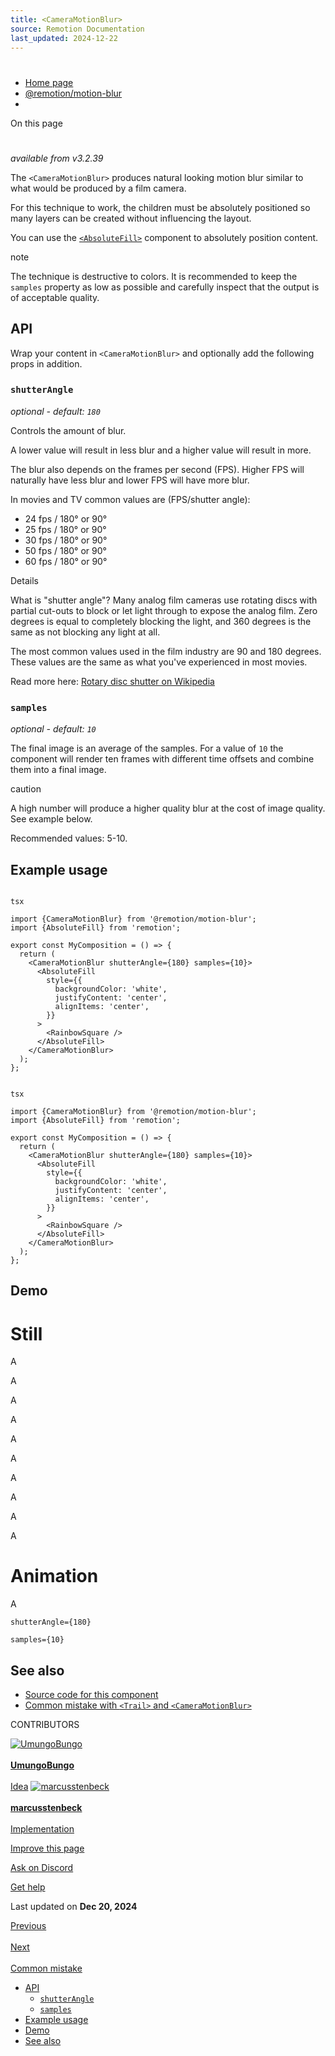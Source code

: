 ```yaml
---
title: <CameraMotionBlur>
source: Remotion Documentation
last_updated: 2024-12-22
---
```


# <CameraMotionBlur>

- [Home page](/)
- [@remotion/motion-blur](/docs/motion-blur/)
- <CameraMotionBlur>

On this page

# <CameraMotionBlur>

_available from v3.2.39_

The `<CameraMotionBlur>` produces natural looking motion blur similar to what would be produced by
a film camera.

For this technique to work, the children must be absolutely positioned so many layers can be created without influencing the layout.

You can use the [`<AbsoluteFill>`](/docs/absolute-fill) component to absolutely position content.

note

The technique is destructive to colors. It is recommended to keep the `samples` property as low as
possible and carefully inspect that the output is of acceptable quality.

## API [​](\#api "Direct link to API")

Wrap your content in `<CameraMotionBlur>` and optionally add the following props in addition.

### `shutterAngle` [​](\#shutterangle "Direct link to shutterangle")

_optional - default: `180`_

Controls the amount of blur.

A lower value will result in less blur and a higher value will result in more.

The blur also depends on the frames per second (FPS). Higher FPS will naturally have less blur and
lower FPS will have more blur.

In movies and TV common values are (FPS/shutter angle):

- 24 fps / 180° or 90°
- 25 fps / 180° or 90°
- 30 fps / 180° or 90°
- 50 fps / 180° or 90°
- 60 fps / 180° or 90°

Details

What is "shutter angle"?
Many analog film cameras use rotating discs with partial cut-outs to block or let light through to
expose the analog film. Zero degrees is equal to completely blocking the light, and 360 degrees is
the same as not blocking any light at all.

The most common values used in the film industry are 90 and 180 degrees. These values are the same
as what you've experienced in most movies.

Read more here: [Rotary disc shutter on Wikipedia](https://en.wikipedia.org/wiki/Rotary_disc_shutter)

### `samples` [​](\#samples "Direct link to samples")

_optional - default: `10`_

The final image is an average of the samples. For a value of `10` the component will render ten
frames with different time offsets and combine them into a final image.

caution

A high number will produce a higher quality blur at the cost of image quality. See example below.

Recommended values: 5-10.

## Example usage [​](\#example-usage "Direct link to Example usage")

```

tsx

import {CameraMotionBlur} from '@remotion/motion-blur';
import {AbsoluteFill} from 'remotion';

export const MyComposition = () => {
  return (
    <CameraMotionBlur shutterAngle={180} samples={10}>
      <AbsoluteFill
        style={{
          backgroundColor: 'white',
          justifyContent: 'center',
          alignItems: 'center',
        }}
      >
        <RainbowSquare />
      </AbsoluteFill>
    </CameraMotionBlur>
  );
};
```

```

tsx

import {CameraMotionBlur} from '@remotion/motion-blur';
import {AbsoluteFill} from 'remotion';

export const MyComposition = () => {
  return (
    <CameraMotionBlur shutterAngle={180} samples={10}>
      <AbsoluteFill
        style={{
          backgroundColor: 'white',
          justifyContent: 'center',
          alignItems: 'center',
        }}
      >
        <RainbowSquare />
      </AbsoluteFill>
    </CameraMotionBlur>
  );
};
```

## Demo [​](\#demo "Direct link to Demo")

# Still

A

A

A

A

A

A

A

A

A

A

# Animation

A

`shutterAngle={180}`

`samples={10}`

## See also [​](\#see-also "Direct link to See also")

- [Source code for this component](https://github.com/remotion-dev/remotion/blob/main/packages/motion-blur/src/CameraMotionBlur.tsx)
- [Common mistake with `<Trail>` and `<CameraMotionBlur>`](/docs/motion-blur/common-mistake)

CONTRIBUTORS

[![UmungoBungo](https://github.com/UmungoBungo.png)\
\
**UmungoBungo** \
\
Idea](https://github.com/UmungoBungo) [![marcusstenbeck](https://github.com/marcusstenbeck.png)\
\
**marcusstenbeck** \
\
Implementation](https://github.com/marcusstenbeck)

[Improve this page](https://github.com/remotion-dev/remotion/edit/main/packages/docs/docs/motion-blur/camera-motion-blur.mdx)

[Ask on Discord](https://remotion.dev/discord)

[Get help](/docs/get-help)

Last updated on **Dec 20, 2024**

[Previous\
\
<Trail>](/docs/motion-blur/trail) [Next\
\
Common mistake](/docs/motion-blur/common-mistake)

- [API](#api)
  - [`shutterAngle`](#shutterangle)
  - [`samples`](#samples)
- [Example usage](#example-usage)
- [Demo](#demo)
- [See also](#see-also)
